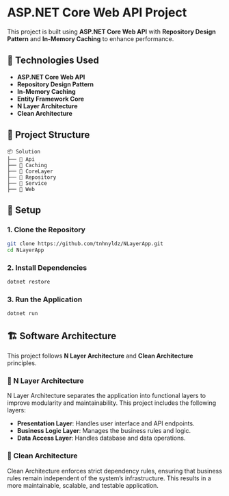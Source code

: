 # ASP.NET Core Web API Project

This project is built using **ASP.NET Core Web API** with **Repository Design Pattern** and **In-Memory Caching** to enhance performance.

## 📌 Technologies Used

- **ASP.NET Core Web API**
- **Repository Design Pattern**
- **In-Memory Caching**
- **Entity Framework Core** 
- **N Layer Architecture**
- **Clean Architecture**

## 📂 Project Structure

```
📦 Solution
├── 📂 Api        
├── 📂 Caching           
├── 📂 CoreLayer      
├── 📂 Repository           
├── 📂 Service
├── 📂 Web               
```

## 🚀 Setup

### 1. Clone the Repository
```sh
git clone https://github.com/tnhnyldz/NLayerApp.git
cd NLayerApp
```

### 2. Install Dependencies
```sh
dotnet restore
```

### 3. Run the Application
```sh
dotnet run
```

## 🏗️ Software Architecture

This project follows **N Layer Architecture** and **Clean Architecture** principles.

### 📌 N Layer Architecture

N Layer Architecture separates the application into functional layers to improve modularity and maintainability. This project includes the following layers:

- **Presentation Layer**: Handles user interface and API endpoints.
- **Business Logic Layer**: Manages the business rules and logic.
- **Data Access Layer**: Handles database and data operations.

### 📌 Clean Architecture

Clean Architecture enforces strict dependency rules, ensuring that business rules remain independent of the system’s infrastructure. This results in a more maintainable, scalable, and testable application.




